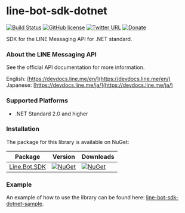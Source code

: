 # line-bot-sdk-dotnet

[![Build Status](https://github.com/dlemstra/line-bot-sdk-dotnet/workflows/main/badge.svg)](https://github.com/dlemstra/line-bot-sdk-dotnet/actions)
[![GitHub license](https://img.shields.io/badge/license-Apache%202-brightgreen.svg)](https://raw.githubusercontent.com/dlemstra/line-bot-sdk-dotnet/master/License.txt)
[![Twitter URL](https://img.shields.io/twitter/url/https/twitter.com/fold_left.svg?style=social&label=Follow%20%40MagickNET)](https://twitter.com/MagickNET)
[![Donate](https://img.shields.io/badge/%24-donate-ff00ff.svg)](https://github.com/sponsors/dlemstra)

SDK for the LINE Messaging API for .NET standard.

### About the LINE Messaging API

See the official API documentation for more information.

English: [https://devdocs.line.me/en/](https://devdocs.line.me/en/)<br>
Japanese: [https://devdocs.line.me/ja/](https://devdocs.line.me/ja/)

### Supported Platforms
- .NET Standard 2.0 and higher

### Installation

The package for this library is available on NuGet:

| Package | Version | Downloads
|-|-|-|
| [Line.Bot.SDK](https://www.nuget.org/packages/Line.Bot.SDK) | [![NuGet](https://img.shields.io/nuget/v/Line.Bot.SDK.svg)](https://www.nuget.org/packages/Line.Bot.SDK) | [![NuGet](https://img.shields.io/nuget/dt/Line.Bot.SDK.svg)](https://www.nuget.org/packages/Line.Bot.SDK)


### Example

An example of how to use the library can be found here: [line-bot-sdk-dotnet-sample](https://github.com/dlemstra/line-bot-sdk-dotnet-sample).